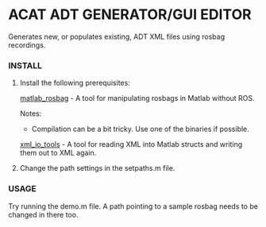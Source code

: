 # ACAT ADT GENERATOR/GUI EDITOR #

Generates new, or populates existing, ADT XML files using rosbag recordings.

### INSTALL ###

1. Install the following prerequisites:

    [matlab_rosbag](https://github.com/bcharrow/matlab_rosbag) - A tool for manipulating rosbags in Matlab without ROS.

    Notes:

    * Compilation can be a bit tricky.  Use one of the binaries if possible.


    [xml_io_tools](http://www.mathworks.com/matlabcentral/fileexchange/12907-xml-io-tools) - A tool for reading XML into Matlab structs and writing them out to XML again.


2. Change the path settings in the setpaths.m file.

### USAGE ###

Try running the demo.m file.  A path pointing to a sample rosbag needs to be changed in there too.